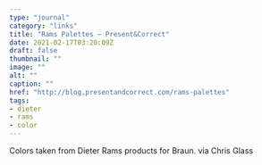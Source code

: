 ```yaml
---
type: "journal"
category: "links"
title: "Rams Palettes – Present&Correct"
date: 2021-02-17T03:20:09Z
draft: false
thumbnail: ""
image: ""
alt: ""
caption: ""
href: "http://blog.presentandcorrect.com/rams-palettes"
tags:
- dieter
- rams
- color
---
```


Colors taken from Dieter Rams products for Braun. via Chris Glass
